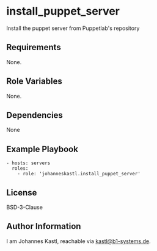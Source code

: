 install_puppet_server
=========

Install the puppet server from Puppetlab's repository

Requirements
------------

None.

Role Variables
--------------

None.

Dependencies
------------

None

Example Playbook
----------------

    - hosts: servers
      roles:
        - role: 'johanneskastl.install_puppet_server'

License
-------

BSD-3-Clause

Author Information
------------------

I am Johannes Kastl, reachable via kastl@b1-systems.de.
